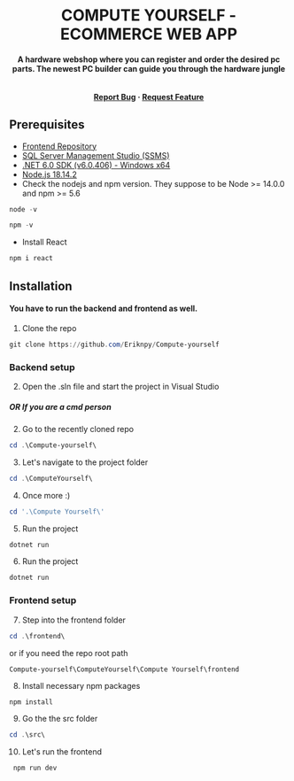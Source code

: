 <h1 align="center"> COMPUTE YOURSELF - ECOMMERCE WEB APP </h1>


<h4 align="center">A hardware webshop where you can register and order the desired pc parts. The newest PC builder can guide you through the hardware jungle <br><br><br>
<a href="https://github.com/Eriknpy/Compute-yourself/issues">Report Bug</a>
    ·
    <a href="https://github.com/Eriknpy/Compute-yourself/issues">Request Feature</a></h4>

## Prerequisites
- [Frontend Repository](https://github.com/Eriknpy/react-static-web-app)
- [SQL Server Management Studio (SSMS)](https://aka.ms/ssmsfullsetup)
- [.NET 6.0 SDK (v6.0.406) - Windows x64](https://dotnet.microsoft.com/en-us/download/dotnet/thank-you/sdk-6.0.406-windows-x64-installer)
- [Node.js 18.14.2](https://nodejs.org/dist/v18.14.2/node-v18.14.2-x64.msi)
- Check the nodejs and npm version. They suppose to be Node >= 14.0.0 and npm >= 5.6
```powershell
node -v
```
```powershell
npm -v
```
- Install React 
```powershell
npm i react
```

## Installation
#### You have to run the backend and frontend as well. 
1. Clone the repo
```powershell
git clone https://github.com/Eriknpy/Compute-yourself
```

### Backend setup 
2. Open the .sln file and start the project in Visual Studio

<h5>OR If you are a cmd person</h5>

2. Go to the recently cloned repo
```powershell
cd .\Compute-yourself\
```
3. Let's navigate to the project folder
```powershell
cd .\ComputeYourself\
```
4. Once more :) 
```powershell
cd '.\Compute Yourself\'
```
5. Run the project
```powershell
dotnet run
```
6. Run the project
```powershell
dotnet run
```

### Frontend setup

7. Step into the frontend folder 
```powershell
cd .\frontend\
```
or if you need the repo root path
```
Compute-yourself\ComputeYourself\Compute Yourself\frontend
```
8. Install necessary npm packages
```powershell
npm install
```
9. Go the the src folder
```powershell
cd .\src\
```
10. Let's run the frontend
```powershell
 npm run dev
 ```
